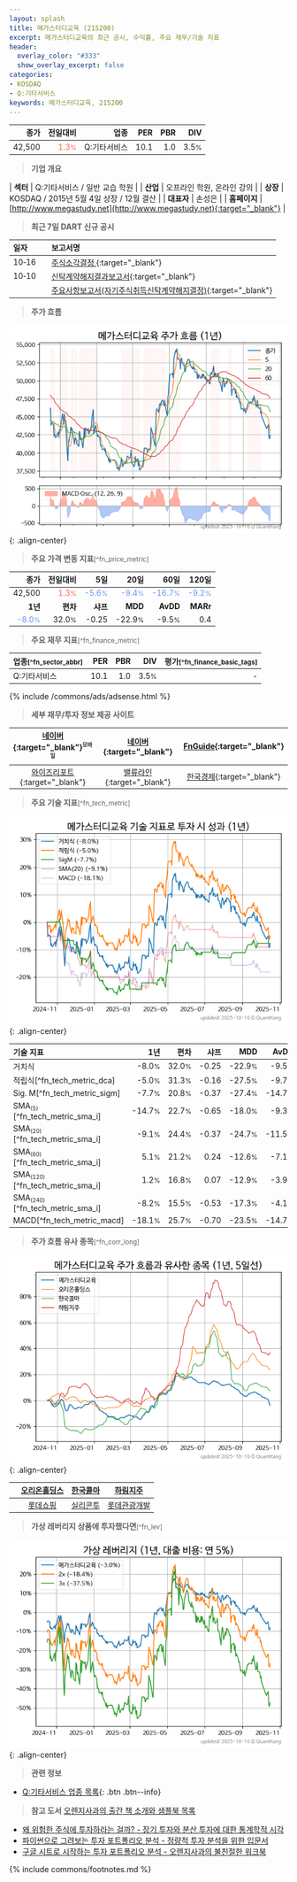 ```yaml
---
layout: splash
title: 메가스터디교육 (215200)
excerpt: 메가스터디교육의 최근 공시, 수익률, 주요 재무/기술 지표
header:
  overlay_color: "#333"
  show_overlay_excerpt: false
categories:
- KOSDAQ
- Q:기타서비스
keywords: 메가스터디교육, 215200
---
```


| **종가** | **전일대비** | **업종** | **PER** | **PBR** | **DIV** |
| -------: | -----------: | -------: | ------: | ------: | ------: |
| 42,500 | <span style="color: tomato">1.3<small>%</small></span> | Q:기타서비스 | 10.1 | 1.0 | 3.5<small>%</small> |

<!-- more -->


> **기업 개요**<a id="company"></a>

| <span style="white-space:nowrap;">**섹터**</span> | Q:기타서비스 / 일반 교습 학원 |
| <span style="white-space:nowrap;">**산업**</span> | 오프라인 학원, 온라인 강의 |
| <span style="white-space:nowrap;">**상장**</span> | KOSDAQ / 2015년 5월 4일 상장 / 12월 결산 |
| <span style="white-space:nowrap;">**대표자**</span> | 손성은 |
| <span style="white-space:nowrap;">**홈페이지**</span> | [http://www.megastudy.net](http://www.megastudy.net){:target="_blank"} |


> **최근 7일 DART 신규 공시**<a id="dart"></a>

| **일자** |      | **보고서명** |
| :------- | :--- | :----------- |
| 10&#x2011;16 | | [주식소각결정              ](https://dart.fss.or.kr/dsaf001/main.do?rcpNo=20251016900302){:target="_blank"} |
| 10&#x2011;10 | | [신탁계약해지결과보고서](https://dart.fss.or.kr/dsaf001/main.do?rcpNo=20251010000284){:target="_blank"} |
|  | | [주요사항보고서(자기주식취득신탁계약해지결정)](https://dart.fss.or.kr/dsaf001/main.do?rcpNo=20251010000194){:target="_blank"} |


> **주가 흐름**<a id="price"></a>

![215200](/stock/images/215200.png){: .align-center}


> **주요 가격 변동 지표**<small>[^fn_price_metric]</small>

| **종가** | **전일대비** | **5일** | **20일** | **60일** | **120일** |
| -------: | -----------: | ------: | -------: | -------: | --------: |
| 42,500 | <span style="color: tomato">1.3<small>%</small></span> | <span style="color: cornflowerblue">-5.6<small>%</small></span> | <span style="color: cornflowerblue">-9.4<small>%</small></span> | <span style="color: cornflowerblue">-16.7<small>%</small></span> | <span style="color: cornflowerblue">-9.2<small>%</small></span> |
| **1년** | **편차** | **샤프** | **MDD** | **AvDD** | **MARr** |
| <span style="color: cornflowerblue">-8.0<small>%</small></span> | 32.0<small>%</small> | -0.25 | -22.9<small>%</small> | -9.5<small>%</small> | 0.4 |


> **주요 재무 지표**<small>[^fn_finance_metric]</small>

| **업종**<small>[^fn_sector_abbr]</small> | **PER** | **PBR** | **DIV** | **평가**<small>[^fn_finance_basic_tags]</small> |
| :--------------------------------------- | ------: | ------: | ------: | ----------------------------------------------: |
| Q:기타서비스 | 10.1 | 1.0 | 3.5<small>%</small> | - |



{% include /commons/ads/adsense.html %}

> **세부 재무/투자 정보 제공 사이트**

| [네이버](https://m.stock.naver.com/domestic/stock/215200/finance/summary){:target="_blank"}<sup><small>모바일</small></sup> | [네이버](https://finance.naver.com/item/coinfo.naver?code=215200){:target="_blank"} | [FnGuide](https://comp.fnguide.com/SVO2/ASP/SVD_Invest.asp?gicode=A215200&MenuYn=Y){:target="_blank"} |
| :---: | :---: | :---: |
| [와이즈리포트](https://comp.wisereport.co.kr/company/c1040001.aspx?cmp_cd=215200){:target="_blank"} | [밸류라인](https://www.valueline.co.kr/finance/summary/215200){:target="_blank"} | [한국경제](https://markets.hankyung.com/stock/215200/financial-summary){:target="_blank"} |


> **주요 기술 지표**<small>[^fn_tech_metric]</small>


![215200](/stock/images/215200_tech.png){: .align-center}

| **기술 지표** | **1년** | **편차** | **샤프** | **MDD** | **AvDD** |
| :------------ | ------: | -----------: | -------: | ------: | -------: |
| 거치식 | -8.0<small>%</small> | 32.0<small>%</small> | -0.25 | -22.9<small>%</small> | -9.5<small>%</small> |
| 적립식[^fn_tech_metric_dca] | -5.0<small>%</small> | 31.3<small>%</small> | -0.16 | -27.5<small>%</small> | -9.7<small>%</small> |
| Sig. M[^fn_tech_metric_sigm] | -7.7<small>%</small> | 20.8<small>%</small> | -0.37 | -27.4<small>%</small> | -14.7<small>%</small> |
| SMA<small><sub>(5)</sub></small>[^fn_tech_metric_sma_i] | -14.7<small>%</small> | 22.7<small>%</small> | -0.65 | -18.0<small>%</small> | -9.3<small>%</small> |
| SMA<small><sub>(20)</sub></small>[^fn_tech_metric_sma_i] | -9.1<small>%</small> | 24.4<small>%</small> | -0.37 | -24.7<small>%</small> | -11.5<small>%</small> |
| SMA<small><sub>(60)</sub></small>[^fn_tech_metric_sma_i] | 5.1<small>%</small> | 21.2<small>%</small> | 0.24 | -12.6<small>%</small> | -7.1<small>%</small> |
| SMA<small><sub>(120)</sub></small>[^fn_tech_metric_sma_i] | 1.2<small>%</small> | 16.8<small>%</small> | 0.07 | -12.9<small>%</small> | -3.9<small>%</small> |
| SMA<small><sub>(240)</sub></small>[^fn_tech_metric_sma_i] | -8.2<small>%</small> | 15.5<small>%</small> | -0.53 | -17.3<small>%</small> | -4.1<small>%</small> |
| MACD[^fn_tech_metric_macd] | -18.1<small>%</small> | 25.7<small>%</small> | -0.70 | -23.5<small>%</small> | -14.7<small>%</small> |


> **주가 흐름 유사 종목**<a id="corr"></a><small>[^fn_corr_long]</small>

![215200](/stock/images/215200_corr.png){: .align-center}

|       | [오리온홀딩스](/001800/) | [한국콜마](/161890/) | [하림지주](/003380/) |
| :---: | :------------------------------------: | :------------------------------------: | :------------------------------------: |
|       | [롯데쇼핑](/023530/) | [실리콘투](/257720/) | [롯데관광개발](/032350/) |


> **가상 레버리지 상품에 투자했다면**<a id="2x"></a><small>[^fn_lev]</small>

![215200](/stock/images/215200_2x.png){: .align-center}


> **관련 정보**

- [Q:기타서비스 업종 목록](/stats/sector/kosdaq_업종_기타서비스_종목/){: .btn .btn--info}

> **참고 도서** [오렌지사과의 출간 책 소개와 샘플북 목록](https://kongdori.tistory.com/691)

- [왜 위험한 주식에 투자하라는 걸까? - 장기 투자와 분산 투자에 대한 통계학적 시각](https://kongdori.tistory.com/421)
- [파이썬으로 그려보는 투자 포트폴리오 분석  - 정량적 투자 분석을 위한 입문서](https://kongdori.tistory.com/643)
- [구글 시트로 시작하는 투자 포트폴리오 분석 - 오렌지사과의 불친절한 워크북](https://kongdori.tistory.com/449)


{% include commons/footnotes.md %}